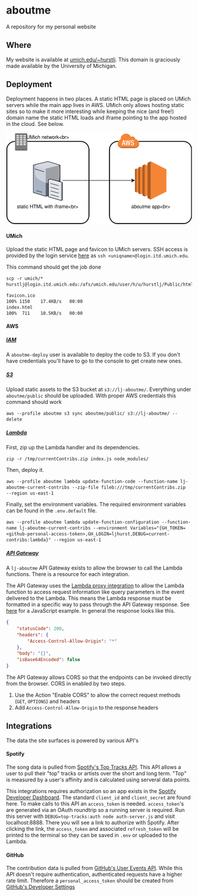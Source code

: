 # aboutme

A repository for my personal website

## Where
My website is available at [umich.edu/~hurstlj](http://www-personal.umich.edu/~hurstlj). This domain is graciously made available by the University of Michigan.

## Deployment

Deployment happens in two places. A static HTML page is placed on UMich servers while the main app lives in AWS. UMich only allows hosting static sites so to make it more interesting while keeping the nice (and free!) domain name the static HTML loads and iframe pointing to the app hosted in the cloud. See below.

![architecture diagram](docs/images/arch.svg)

#### UMich
Upload the static HTML page and favicon to UMich servers. SSH access is provided by the login service [here](http://its.umich.edu/computing/web-mobile/login-service) as `ssh <uniqname>@login.itd.umich.edu`.

This command should get the job done
```
scp -r umich/* hurstlj@login.itd.umich.edu:/afs/umich.edu/user/h/u/hurstlj/Public/html/
```
```
favicon.ico                                                                100% 1150    17.4KB/s   00:00    
index.html                                                                 100%  711    10.5KB/s   00:00
```

#### AWS

##### [IAM](https://console.aws.amazon.com/iam/home?region=us-east-1#/home)

A `aboutme-deploy` user is available to deploy the code to S3. If you don't have credentials you'll have to go to the console to get create new ones.

##### [S3](https://s3.console.aws.amazon.com/s3/home?region=us-east-1)

Upload static assets to the S3 bucket at `s3://lj-aboutme/`. Everything under `aboutme/public` should be uploaded. With proper AWS credentials this command should work
```
aws --profile aboutme s3 sync aboutme/public/ s3://lj-aboutme/ --delete
```

##### [Lambda](https://console.aws.amazon.com/lambda/home?region=us-east-1#/functions)

First, zip up the Lambda handler and its dependencies.
```
zip -r /tmp/currentContribs.zip index.js node_modules/
```

Then, deploy it.
```
aws --profile aboutme lambda update-function-code --function-name lj-aboutme-current-contribs --zip-file fileb:///tmp/currentContribs.zip  --region us-east-1 
```

Finally, set the environment variables. The required environment variables can be found in the `.env.default` file.
```
aws --profile aboutme lambda update-function-configuration --function-name lj-aboutme-current-contribs --environment Variables="{GH_TOKEN=<github-personal-access-token>,GH_LOGIN=ljhurst,DEBUG=current-contribs:lambda}" --region us-east-1 
```

##### [API Gateway](https://console.aws.amazon.com/apigateway/home?region=us-east-1)

A `lj-aboutme` API Gateway exists to allow the browser to call the Lambda functions. There is a resource for each integration.

The API Gateway uses the [Lambda proxy integration](https://docs.aws.amazon.com/apigateway/latest/developerguide/api-gateway-create-api-as-simple-proxy-for-lambda.html) to allow the Lambda function to access request information like query parameters in the event delivered to the Lambda. This means the Lambda response must be formatted in a specific way to pass through the API Gateway response. See [here](https://docs.aws.amazon.com/apigateway/latest/developerguide/api-gateway-create-api-as-simple-proxy-for-lambda.html#api-gateway-proxy-integration-lambda-function-nodejs) for a JavaScript example. In general the response looks like this.
```json
{
    "statusCode": 200,
    "headers": {
        "Access-Control-Allow-Origin": "*"
    },                                                                          
    "body": "{}",                                               
    "isBase64Encoded": false
}
```

The API Gateway allows CORS so that the endpoints can be invoked directly from the browser. CORS in enabled by two steps.
1. Use the Action "Enable CORS" to allow the correct request methods (`GET`, `OPTIONS`) and headers
2. Add `Access-Control-Allow-Origin` to the response headers

## Integrations

The data the site surfaces is powered by various API's

#### Spotify
The song data is pulled from [Spotify's Top Tracks API](https://developer.spotify.com/documentation/web-api/reference/personalization/get-users-top-artists-and-tracks/). This API allows a user to pull their "top" tracks or artists over the short and long term. "Top" is measured by a user's affinity and is calculated using serveral data points.

This integrations requires authorization so an app exists in the [Spotify Developer Dashboard](https://developer.spotify.com/dashboard/applications). The standard `client_id` and `client_secret` are found here. To make calls to this API an `access_token` is needed. `access_token`'s are generated via an OAuth roundtrip so a running server is required. Run this server with `DEBUG=top-tracks:auth node auth-server.js` and visit localhost:8888. There you will see a link to authorize with Spotify. After clicking the link, the `access_token` and associated `refresh_token` will be printed to the terminal so they can be saved in `.env` or uploaded to the Lambda.

#### GitHub
The contribution data is pulled from [GitHub's User Events API](https://developer.github.com/v3/activity/events/). While this API doesn't require authentication, authenticated requests have a higher rate limit. Therefore a `personal_access_token` should be created from [GitHub's Developer Settings](https://github.com/settings/tokens)
